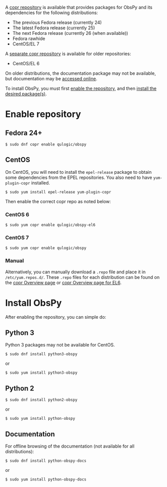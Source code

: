 A [copr repository](https://copr.fedoraproject.org/coprs/qulogic/obspy/) is
available that provides packages for ObsPy and its dependencies for the
following distributions:
 * The previous Fedora release (currently 24)
 * The latest Fedora release (currently 25)
 * The next Fedora release (currently 26 (when available))
 * Fedora rawhide
 * CentOS/EL 7

A [separate copr repository](https://copr.fedoraproject.org/coprs/qulogic/obspy-el6/)
is available for older repositories:
 * CentOS/EL 6

On older distributions, the documentation package may not be available, but
documentation may be [accessed online](https://docs.obspy.org/).

To install ObsPy, you must first [enable the repository](#enable-repository),
and then [install the desired package(s)](#install-obspy).

# Enable repository

## Fedora 24+

    $ sudo dnf copr enable qulogic/obspy

## CentOS

On CentOS, you will need to install the `epel-release` package to obtain
some dependencies from the EPEL repositories. You also need to have
`yum-plugin-copr` installed.

    $ sudo yum install epel-release yum-plugin-copr

Then enable the correct copr repo as noted below:

### CentOS 6

    $ sudo yum copr enable qulogic/obspy-el6

### CentOS 7

    $ sudo yum copr enable qulogic/obspy

### Manual

Alternatively, you can manually download a `.repo` file and place it in
`/etc/yum.repos.d/`. These `.repo` files for each distribution can be found
on the [copr Overview page](https://copr.fedoraproject.org/coprs/qulogic/obspy/)
or [copr Overview page for EL6](https://copr.fedoraproject.org/coprs/qulogic/obspy-el6/).

# Install ObsPy

After enabling the repository, you can simple do:

## Python 3

Python 3 packages may not be available for CentOS.

    $ sudo dnf install python3-obspy

or

    $ sudo yum install python3-obspy

## Python 2

    $ sudo dnf install python2-obspy

or

    $ sudo yum install python-obspy

## Documentation

For offline browsing of the documentation (not available for all distributions):

    $ sudo dnf install python-obspy-docs

or

    $ sudo yum install python-obspy-docs